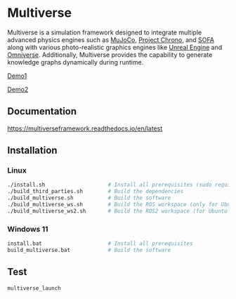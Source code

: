 # Multiverse

Multiverse is a simulation framework designed to integrate multiple advanced physics engines such as [MuJoCo](https://mujoco.readthedocs.io/), [Project Chrono](https://projectchrono.org/), and [SOFA](https://www.sofa-framework.org/) along with various photo-realistic graphics engines like [Unreal Engine](https://www.unrealengine.com/) and [Omniverse](https://developer.nvidia.com/omniverse). Additionally, Multiverse provides the capability to generate knowledge graphs dynamically during runtime.

[Demo1](https://github.com/Universal-Simulation-Framework/multiverse/assets/64316740/19a3281f-ddd7-4430-b5ad-8219f9d17a92)

[Demo2](https://github.com/Multiverse-Framework/Multiverse/assets/64316740/e2509d42-39ad-4fa1-8224-2bcc55ef098f)

## Documentation
https://multiverseframework.readthedocs.io/en/latest

## Installation

### Linux

```bash
./install.sh                    # Install all prerequisites (sudo required)
./build_third_parties.sh        # Build the dependencies
./build_multiverse.sh           # Build the software
./build_multiverse_ws.sh        # Build the ROS workspace (only for Ubuntu 20.04)
./build_multiverse_ws2.sh       # Build the ROS2 workspace (for Ubuntu >= 20.04)
```

### Windows 11

```bash
install.bat                     # Install all prerequisites
build_multiverse.bat            # Build the software
```

## Test

```bash
multiverse_launch 
```
